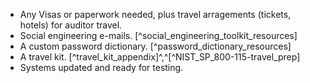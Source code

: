  * Any Visas or paperwork needed, plus travel arragements (tickets, hotels) for auditor travel.
 * Social engineering e-mails. [^social_engineering_toolkit_resources]
 * A custom password dictionary. [^password_dictionary_resources] 
 * A travel kit. [^travel_kit_appendix]^,^[^NIST_SP_800-115-travel_prep]
 * Systems updated and ready for testing.

